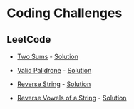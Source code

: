 # Coding Challenges

## LeetCode

- [Two Sums](https://leetcode.com/problems/two-sum) - [Solution](./leetcode/1-two-sums/main.go)

- [Valid Palidrone](https://leetcode.com/problems/valid-palindrome) - [Solution](./leetcode/125-valid-palidrone/main.go)

- [Reverse String](https://leetcode.com/problems/reverse-string/) - [Solution](./leetcode/344-reverse-string/main.go)

- [Reverse Vowels of a String](https://leetcode.com/problems/reverse-vowels-of-a-string/) - [Solution](./leetcode/345-reverse-vowels-of-a-string/main.go)